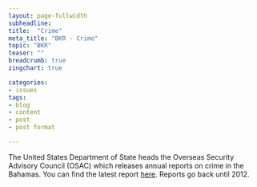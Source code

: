 ```yaml
---
layout: page-fullwidth
subheadline:
title:  "Crime"
meta_title: "BKR - Crime"
topic: "BKR"
teaser: ""
breadcrumb: true
zingchart: true

categories:
- issues
tags:
- blog
- content
- post
- post format

---
```


The United States Department of State heads the Overseas Security Advisory Council (OSAC) which releases annual reports on crime in the Bahamas. You can find the latest report [here][1]. Reports go back until 2012.

[1]: http://www.osac.gov/pages/ContentReportDetails.aspx?cid=19192

<!-- Murder Graph -->
<!--Chart Placement[2]-->
<div id="chartDiv"></div>
<script>

	var chartData = {
      type: "bar",  // Specify your chart type here.
      title: {
        text: "Murders in the Bahamas by Year" // Adds a title to your chart
      },
      "scale-x": {
       "items-overlap": false,
       label: {
        text: "Year"
      },
      values: [2000, 2001, 2002, 2003, 2004, 2005, 2006, 2007, 2008, 2009, 2010, 2011, 2012, 2013, 2014, 2015] 
    },
    "scale-y":{
    	label: {
    		text: "Murder Count"
    	},
    	step: 20
    },
    "crosshair-x":{
    	plotLabel:{

    	}
    },
    plot:{
    	tooltip:{
    		visible : false
    	}
    },
      series: [  // Insert your series data here.
      { 
      	values: [73, 43, 52, 50, 44, 50, 60, 78, 72, 87, 94, 127, 111, 119, 122, 149],
      	backgroundColor:"#BF0000",
      	text: "Murders"
      }
      ]
    };
    zingchart.render({
    	id: "chartDiv",
    	data: chartData,
    	height: 400,
    });
  </script>